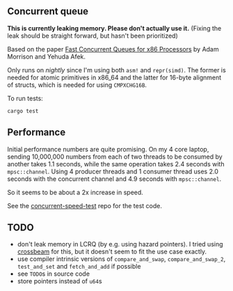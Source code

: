 Concurrent queue
----------------

**This is currently leaking memory. Please don't actually use it.** (Fixing the
leak should be straight forward, but hasn't been prioritized)

Based on the paper [Fast Concurrent Queues for x86
Processors](http://www.cs.technion.ac.il/~mad/publications/ppopp2013-x86queues.pdf)
by Adam Morrison and Yehuda Afek.

Only runs on *nightly* since I'm using both `asm!` and `repr(simd)`. The former
is needed for atomic primitives in x86_64 and the latter for 16-byte alignment
of structs, which is needed for using `CMPXCHG16B`.

To run tests:

    cargo test

Performance
-----------

Initial performance numbers are quite promising. On my 4 core laptop, sending
10,000,000 numbers from each of two threads to be consumed by another takes 1.1
seconds, while the same operation takes 2.4 seconds with `mpsc::channel`.
Using 4 producer threads and 1 consumer thread uses 2.0 seconds with the
concurrent channel and 4.9 seconds with `mpsc::channel`.

So it seems to be about a 2x increase in speed.

See the
[concurrent-speed-test](https://github.com/johshoff/concurrent_speed_test) repo
for the test code.

TODO
----

- don't leak memory in LCRQ (by e.g. using hazard pointers). I tried using
  [crossbeam](https://github.com/aturon/crossbeam) for this, but it doesn't
  seem to fit the use case exactly.
- use compiler intrinsic versions of `compare_and_swap`, `compare_and_swap_2`,
  `test_and_set` and `fetch_and_add` if possible
- see `TODO`s in source code
- store pointers instead of `u64`s

